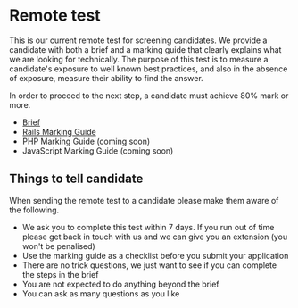 # Remote test

This is our current remote test for screening candidates. We provide a candidate with both a brief and a marking guide that clearly explains what we are looking for technically. The purpose of this test is to measure a candidate's exposure to well known best practices, and also in the absence of exposure, measure their ability to find the answer.

In order to proceed to the next step, a candidate must achieve 80% mark or more.

 - [Brief](brief.md)
 - [Rails Marking Guide](marking_guide.md)
 - PHP Marking Guide (coming soon)
 - JavaScript Marking Guide (coming soon)

## Things to tell candidate

When sending the remote test to a candidate please make them aware of the following.

 - We ask you to complete this test within 7 days. If you run out of time please get back in touch with us and we can give you an extension (you won't be penalised)
 - Use the marking guide as a checklist before you submit your application
 - There are no trick questions, we just want to see if you can complete the steps in the brief
 - You are not expected to do anything beyond the brief
 - You can ask as many questions as you like
